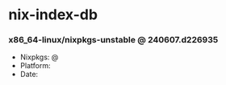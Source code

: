 # nix-index-db
### x86_64-linux/nixpkgs-unstable @ 240607.d226935
- Nixpkgs: @[](https://github.com/NixOS/nixpkgs/commit/d226935fd75012939397c83f6c385e4d6d832288)
- Platform: 
- Date: 
